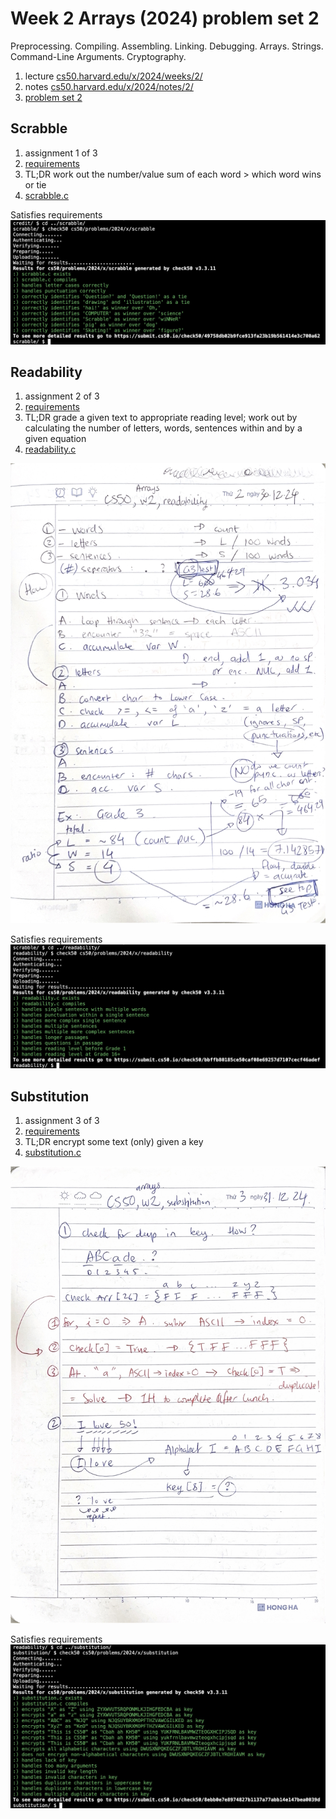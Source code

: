 # Week 2 Arrays (2024) problem set 2

Preprocessing. Compiling. Assembling. Linking. Debugging. Arrays. Strings. Command-Line Arguments. Cryptography.

1. lecture [cs50.harvard.edu/x/2024/weeks/2/](https://cs50.harvard.edu/x/2024/weeks/2/)
2. notes [cs50.harvard.edu/x/2024/notes/2/](https://cs50.harvard.edu/x/2024/notes/2/)
3. [problem set 2](https://cs50.harvard.edu/x/2024/psets/2/)

## Scrabble

1. assignment 1 of 3
2. [requirements](https://cs50.harvard.edu/x/2024/psets/2/scrabble/#scrabble)
3. TL;DR work out the number/value sum of each word > which word wins or tie
4. [scrabble.c](./scrabble.c)

Satisfies requirements
![Satisfies requirements](./scrabble-submission.jpg)

## Readability

1. assignment 2 of 3
2. [requirements](https://cs50.harvard.edu/x/2024/psets/2/readability/)
3. TL;DR grade a given text to appropriate reading level; work out by calculating the number of letters, words, sentences within and by a given equation
4. [readability.c](./readability.c)

![readability-working](readability-working.jpg)

Satisfies requirements
![Satisfies requirements](./readability-submission.jpg)

## Substitution

1. assignment 3 of 3
2. [requirements](https://cs50.harvard.edu/x/2024/psets/1/credit/)
3. TL;DR encrypt some text (only) given a key
4. [substitution.c](./substitution.c)

![substitution-working](substitution-working.jpg)

Satisfies requirements
![Satisfies requirements](./substitution-submission.jpg)
